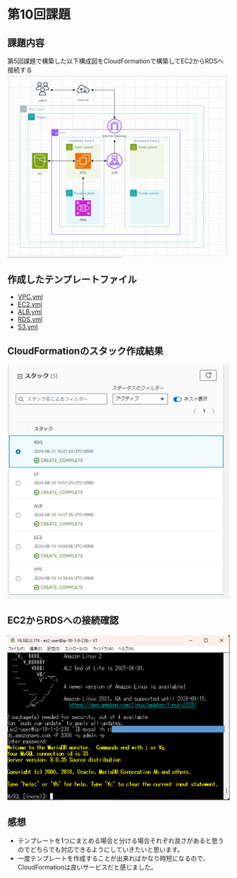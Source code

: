# 第10回課題
##  課題内容
第5回課題で構築した以下構成図をCloudFormationで構築してEC2からRDSへ接続する
![構成図](image/lecture10/picture1.png)

##  作成したテンプレートファイル
- [VPC.yml](yml/VPC.yml)
- [EC2.yml](yml/EC2.yml)
- [ALB.yml](yml/ALB.yml)
- [RDS.yml](yml/RDS.yml)
- [S3.yml](yml/S3.yml)
  
##  CloudFormationのスタック作成結果
![CloudFormation](image/lecture10/picture3.png)

##  EC2からRDSへの接続確認
![接続確認](image/lecture10/picture2.png)
  
## 感想
- テンプレートを1つにまとめる場合と分ける場合それぞれ良さがあると思うのでどちらでも対応できるようにしていきたいと思います。
- 一度テンプレートを作成することが出来ればかなり時短になるので、CloudFormationは良いサービスだと感じました。